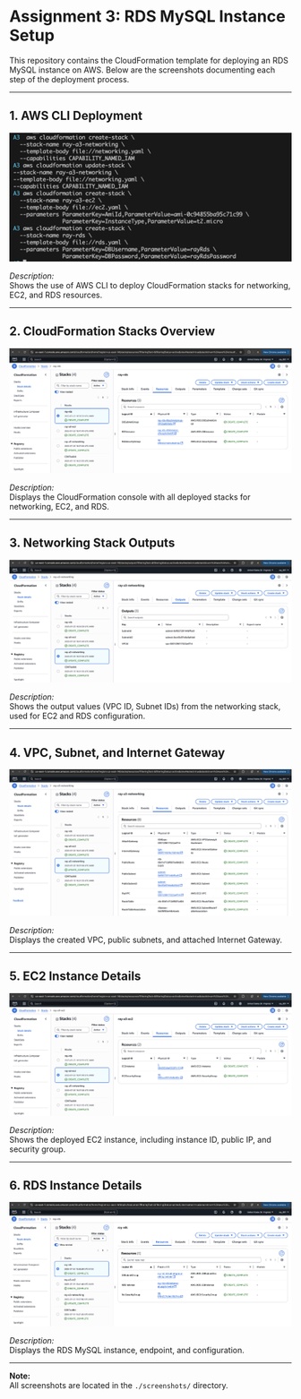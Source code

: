 # Assignment 3: RDS MySQL Instance Setup

This repository contains the CloudFormation template for deploying an RDS MySQL instance on AWS. Below are the screenshots documenting each step of the deployment process.

---

## 1. AWS CLI Deployment

![AWS CLI Deployment](./screenshots/cli.png)

_Description:_  
Shows the use of AWS CLI to deploy CloudFormation stacks for networking, EC2, and RDS resources.

---

## 2. CloudFormation Stacks Overview

![CloudFormation Stacks Overview](./screenshots/stacks.png)

_Description:_  
Displays the CloudFormation console with all deployed stacks for networking, EC2, and RDS.

---

## 3. Networking Stack Outputs

![Networking Stack Outputs](./screenshots/networking-outputs.png)

_Description:_  
Shows the output values (VPC ID, Subnet IDs) from the networking stack, used for EC2 and RDS configuration.

---

## 4. VPC, Subnet, and Internet Gateway

![VPC, Subnet, and Internet Gateway](./screenshots/networking-vpc-subnet-igw.png)

_Description:_  
Displays the created VPC, public subnets, and attached Internet Gateway.

---

## 5. EC2 Instance Details

![EC2 Instance Details](./screenshots/ec2.png)

_Description:_  
Shows the deployed EC2 instance, including instance ID, public IP, and security group.

---

## 6. RDS Instance Details

![RDS Instance Details](./screenshots/rds.png)

_Description:_  
Displays the RDS MySQL instance, endpoint, and configuration.

---

**Note:**  
All screenshots are located in the `./screenshots/` directory.
